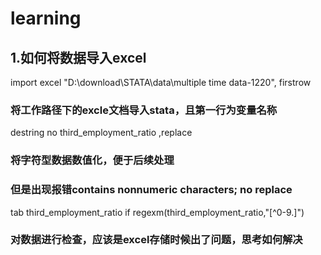 # learning
## 1.如何将数据导入excel
  import excel "D:\download\STATA\data\multiple time data-1220",  firstrow
### 将工作路径下的excle文档导入stata，且第一行为变量名称
  destring no third_employment_ratio ,replace
### 将字符型数据数值化，便于后续处理
### 但是出现报错contains nonnumeric characters; no replace
  tab third_employment_ratio if regexm(third_employment_ratio,"[^0-9.]")
### 对数据进行检查，应该是excel存储时候出了问题，思考如何解决

